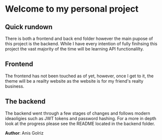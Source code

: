 # Welcome to my personal project

## Quick rundown
There is both a frontend and back end folder however the main pupose of this 
project is the backend. While I have every intention of fully finihsing this 
project the vast majority of the time will be learning API functionalilty.

## Frontend
The frontend has not been touched as of yet, however, once I get to it, the 
theme will be a reailty website as the website is for my friend's realty 
business. 

## The backend
The backend went through a few stages of changes and follows modern ideaoligies
such as JWT tokens and password hashing. For a more in depth look at the 
progress please see the README located in the backend folder.



**Author**: Anis Golriz

